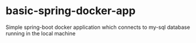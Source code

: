 # basic-spring-docker-app
Simple spring-boot docker application which connects to my-sql database running in the local machine
